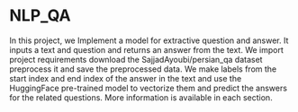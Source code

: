 # NLP_QA

In this project, we Implement a model for extractive question and answer. It inputs a text and question and returns an answer from the text. We import project requirements download the SajjadAyoubi/persian_qa dataset preprocess it and save the preprocessed data. We make labels from the start index and end index of the answer in the text and use the HuggingFace pre-trained model to vectorize them and predict the answers for the related questions. More information is available in each section.


